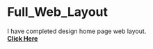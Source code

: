 # Full_Web_Layout
I have completed design home page web layout.<br>
<a href="https://shahriarkabir04.github.io/Full_Web_Layout/"><strong>Click Here</strong></a>
